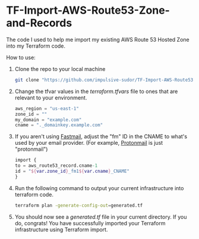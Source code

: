 # TF-Import-AWS-Route53-Zone-and-Records
The code I used to help me import my existing AWS Route 53 Hosted Zone into my Terraform code. 

How to use:
1. Clone the repo to your local machine

    ```zsh
    git clone "https://github.com/impulsive-sudor/TF-Import-AWS-Route53-Zone-and-Records.git"
    ```

2. Change the tfvar values in the *terraform.tfvars* file to ones that are relevant to your environment.

    ```terraform
    aws_region = "us-east-1"
    zone_id = ""
    my_domain = "example.com"
    cname = "._domainkey.example.com"
    ```

3. If you aren't using [Fastmail](https://www.fastmail.com), adjust the "fm" ID in the CNAME to what's used by your email provider. (For example, [Protonmail](https://proton.me/mail) is just "protonmail")

    ```terraform
    import {
    to = aws_route53_record.cname-1
    id = "${var.zone_id}_fm1${var.cname}_CNAME"
    }
    ```

4. Run the following command to output your current infrastructure into terraform code.

    ```zsh
    terraform plan -generate-config-out=generated.tf
    ```

5. You should now see a *generated.tf* file in your current directory. If you do, congrats! You have successfully imported your Terraform infrastructure using Terraform import.
